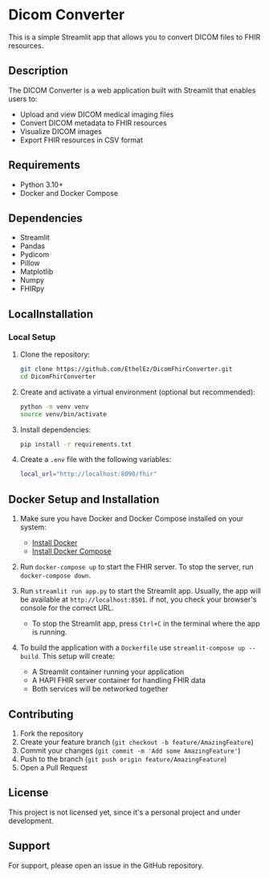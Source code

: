 # Dicom Converter

This is a simple Streamlit app that allows you to convert DICOM files to FHIR resources.

## Description

The DICOM Converter is a web application built with Streamlit that enables users to:
- Upload and view DICOM medical imaging files
- Convert DICOM metadata to FHIR resources
- Visualize DICOM images
- Export FHIR resources in CSV format

## Requirements

- Python 3.10+
- Docker and Docker Compose

## Dependencies

- Streamlit
- Pandas
- Pydicom
- Pillow
- Matplotlib
- Numpy
- FHIRpy

## LocalInstallation

### Local Setup

1. Clone the repository:
    ```bash
    git clone https://github.com/EthelEz/DicomFhirConverter.git
    cd DicomFhirConverter
    ```
2. Create and activate a virtual environment (optional but recommended):
    ```bash
    python -m venv venv
    source venv/bin/activate
    ```
3. Install dependencies:
    ```bash
    pip install -r requirements.txt
    ```

4. Create a `.env` file with the following variables:
    ```bash
    local_url="http://localhost:8090/fhir"
    ```

## Docker Setup and Installation

1. Make sure you have Docker and Docker Compose installed on your system:
    - [Install Docker](https://docs.docker.com/get-docker/)
    - [Install Docker Compose](https://docs.docker.com/compose/install/)

2. Run `docker-compose up` to start the FHIR server. To stop the server, run `docker-compose down`.

3. Run `streamlit run app.py` to start the Streamlit app. Usually, the app will be available at `http://localhost:8501`. if not, you check your browser's console for the correct URL.
    - To stop the Streamlit app, press `Ctrl+C` in the terminal where the app is running.

4. To build the application with a `Dockerfile` use `streamlit-compose up --build`. This setup will create:
   
    - A Streamlit container running your application
    - A HAPI FHIR server container for handling FHIR data
    - Both services will be networked together

## Contributing

1. Fork the repository
2. Create your feature branch (`git checkout -b feature/AmazingFeature`)
3. Commit your changes (`git commit -m 'Add some AmazingFeature'`)
4. Push to the branch (`git push origin feature/AmazingFeature`)
5. Open a Pull Request

## License

This project is not licensed yet, since it's a personal project and under development.

## Support

For support, please open an issue in the GitHub repository.



